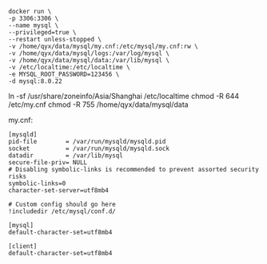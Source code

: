```shell
docker run \
-p 3306:3306 \
--name mysql \
--privileged=true \
--restart unless-stopped \
-v /home/qyx/data/mysql/my.cnf:/etc/mysql/my.cnf:rw \
-v /home/qyx/data/mysql/logs:/var/log/mysql \
-v /home/qyx/data/mysql/data:/var/lib/mysql \
-v /etc/localtime:/etc/localtime \
-e MYSQL_ROOT_PASSWORD=123456 \
-d mysql:8.0.22
```
ln -sf /usr/share/zoneinfo/Asia/Shanghai /etc/localtime
chmod -R 644 /etc/my.cnf
chmod -R 755 /home/qyx/data/mysql/data

my.cnf:

```shell
[mysqld]
pid-file        = /var/run/mysqld/mysqld.pid
socket          = /var/run/mysqld/mysqld.sock
datadir         = /var/lib/mysql
secure-file-priv= NULL
# Disabling symbolic-links is recommended to prevent assorted security risks
symbolic-links=0
character-set-server=utf8mb4

# Custom config should go here
!includedir /etc/mysql/conf.d/

[mysql]
default-character-set=utf8mb4

[client]
default-character-set=utf8mb4

```
